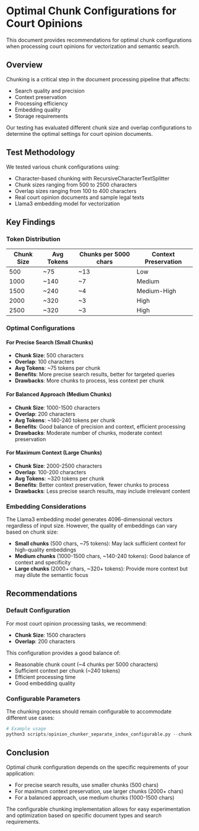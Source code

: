 # Optimal Chunk Configurations for Court Opinions

This document provides recommendations for optimal chunk configurations when processing court opinions for vectorization and semantic search.

## Overview

Chunking is a critical step in the document processing pipeline that affects:
- Search quality and precision
- Context preservation
- Processing efficiency
- Embedding quality
- Storage requirements

Our testing has evaluated different chunk size and overlap configurations to determine the optimal settings for court opinion documents.

## Test Methodology

We tested various chunk configurations using:
- Character-based chunking with RecursiveCharacterTextSplitter
- Chunk sizes ranging from 500 to 2500 characters
- Overlap sizes ranging from 100 to 400 characters
- Real court opinion documents and sample legal texts
- Llama3 embedding model for vectorization

## Key Findings

### Token Distribution

| Chunk Size | Avg Tokens | Chunks per 5000 chars | Context Preservation |
|------------|------------|------------------------|----------------------|
| 500        | ~75        | ~13                    | Low                  |
| 1000       | ~140       | ~7                     | Medium               |
| 1500       | ~240       | ~4                     | Medium-High          |
| 2000       | ~320       | ~3                     | High                 |
| 2500       | ~320       | ~3                     | High                 |

### Optimal Configurations

#### For Precise Search (Small Chunks)
- **Chunk Size**: 500 characters
- **Overlap**: 100 characters
- **Avg Tokens**: ~75 tokens per chunk
- **Benefits**: More precise search results, better for targeted queries
- **Drawbacks**: More chunks to process, less context per chunk

#### For Balanced Approach (Medium Chunks)
- **Chunk Size**: 1000-1500 characters
- **Overlap**: 200 characters
- **Avg Tokens**: ~140-240 tokens per chunk
- **Benefits**: Good balance of precision and context, efficient processing
- **Drawbacks**: Moderate number of chunks, moderate context preservation

#### For Maximum Context (Large Chunks)
- **Chunk Size**: 2000-2500 characters
- **Overlap**: 100-200 characters
- **Avg Tokens**: ~320 tokens per chunk
- **Benefits**: Better context preservation, fewer chunks to process
- **Drawbacks**: Less precise search results, may include irrelevant content

### Embedding Considerations

The Llama3 embedding model generates 4096-dimensional vectors regardless of input size. However, the quality of embeddings can vary based on chunk size:

- **Small chunks** (500 chars, ~75 tokens): May lack sufficient context for high-quality embeddings
- **Medium chunks** (1000-1500 chars, ~140-240 tokens): Good balance of context and specificity
- **Large chunks** (2000+ chars, ~320+ tokens): Provide more context but may dilute the semantic focus

## Recommendations

### Default Configuration
For most court opinion processing tasks, we recommend:
- **Chunk Size**: 1500 characters
- **Overlap**: 200 characters

This configuration provides a good balance of:
- Reasonable chunk count (~4 chunks per 5000 characters)
- Sufficient context per chunk (~240 tokens)
- Efficient processing time
- Good embedding quality

### Configurable Parameters

The chunking process should remain configurable to accommodate different use cases:

```python
# Example usage
python3 scripts/opinion_chunker_separate_index_configurable.py --chunk-size 1500 --chunk-overlap 200
```

## Conclusion

Optimal chunk configuration depends on the specific requirements of your application:
- For precise search results, use smaller chunks (500 chars)
- For maximum context preservation, use larger chunks (2000+ chars)
- For a balanced approach, use medium chunks (1000-1500 chars)

The configurable chunking implementation allows for easy experimentation and optimization based on specific document types and search requirements.
